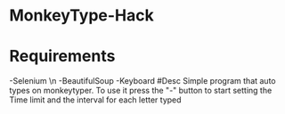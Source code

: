 # MonkeyType-Hack
# Requirements
-Selenium \n
-BeautifulSoup
-Keyboard
#Desc
Simple program that auto types on monkeytyper. To use it press the "-" button to start setting the Time limit and the interval for each letter typed
